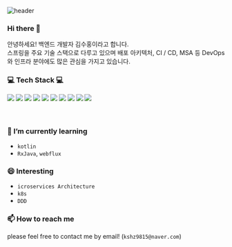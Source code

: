 ![header](https://capsule-render.vercel.app/api?type=waving&&color=gradient&height=100&section=header&fontSize=90)
### Hi there 👋
안녕하세요! 백엔드 개발자 김수홍이라고 합니다.<br/>
스프링을 주요 기술 스택으로 다루고 있으며 배포 아키텍처, CI / CD, MSA 등 DevOps와 인프라 분야에도 많은 관심을 가지고 있습니다.

<h3>💻 Tech Stack 💻</h3>
<div>
  <img src="https://img.shields.io/badge/java-DF0522?style=flat-square&logo=java&logoColor=white"/>
  <img src="https://img.shields.io/badge/spring-6DB33F?style=flat-square&logo=spring&logoColor=white"/>
  <img src="https://img.shields.io/badge/docker-4285F4?style=flat-square&logo=docker&logoColor=white"/>
  <img src="https://img.shields.io/badge/kafka-232F3E?style=flat-square&logo=apachekafka&logoColor=white"/>
  <img src="https://img.shields.io/badge/jenkins-D24939?style=flat-square&logo=jenkins&logoColor=white"/>
  <img src="https://img.shields.io/badge/kubernetes-326CE5?style=flat-square&logo=kubernetes&logoColor=white"/>
  <img src="https://img.shields.io/badge/react-02A8EF?style=flat-square&logo=react&logoColor=white"/>
  <img src="https://img.shields.io/badge/amazon AWS-232F3E?style=flat-square&logo=amazon AWS&logoColor=white"/>
  <img src="https://img.shields.io/badge/mysql-4479A1?style=flat-square&logo=mysql&logoColor=white"/>
  <img src="https://img.shields.io/badge/firebase-E37400?style=flat-square&logo=firebase&logoColor=white"/>
</div>
<br><br>

### 🌱 I’m currently learning
* `kotlin`
* `RxJava`, `webflux`


### 😄 Interesting
* `icroservices Architecture`
* `k8s`
* `DDD`

### 📫 How to reach me
please feel free to contact me by email! (`kshz9815@naver.com`)

<!--
**suhongkim98/suhongkim98** is a ✨ _special_ ✨ repository because its `README.md` (this file) appears on your GitHub profile.

Here are some ideas to get you started:

- 🔭 I’m currently working on ...
- 🌱 I’m currently learning ...
- 👯 I’m looking to collaborate on ...
- 🤔 I’m looking for help with ...
- 💬 Ask me about ...
- 📫 How to reach me: ...
- 😄 Pronouns: ...
- ⚡ Fun fact: ...
-->
